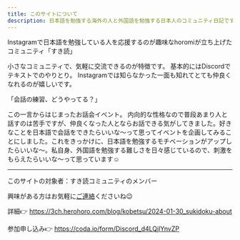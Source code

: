 ```yaml
---
title: このサイトについて
description: 日本語を勉強する海外の人と外国語を勉強する日本人のコミュニティ日記です
---
```

Instagramで日本語を勉強している人を応援するのが趣味なhoromiが立ち上げたコミュニティ「すき読」

小さなコミュニティで、気軽に交流できるのが特徴です。
基本的にはDiscordでテキストでのやりとり。
Instagramでは知らなかった一面も知れてとても仲良くなれるのが嬉しいです。

「会話の練習、どうやってる？」

この一言からはじまったお話会イベント。
内向的な性格なので普段あまり人と話すのは苦手ですが、仲良くなった人とならお話できる気がしてきました。好きなことを日本語で会話をできたらいいな〜って思ってイベントを企画してみることにしました。これをきっかけに、日本語を勉強するモチベーションがアップしたらいいな〜。私自身、外国語を勉強する難しさを日々感じているので、刺激をもらえたらいいな〜って思っています☺️

---
このサイトの対象者：すき読コミュニティのメンバー


興味がある方はお気軽に[ご連絡](https://www.instagram.com/herohoro_japan/)くださいね😉

詳細👉 https://3ch.herohoro.com/blog/kobetsu/2024-01-30_sukidoku-about

参加申し込み👉 https://coda.io/form/Discord_d4LQjlYnvZP
